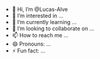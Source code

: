 - 👋 Hi, I’m @Lucas-Alve
- 👀 I’m interested in ...
- 🌱 I’m currently learning ...
- 💞️ I’m looking to collaborate on ...
- 📫 How to reach me ...
- 😄 Pronouns: ...
- ⚡ Fun fact: ...

<!---
Lucas-Alve/Lucas-Alve is a ✨ special ✨ repository because its `README.md` (this file) appears on your GitHub profile.
You can click the Preview link to take a look at your changes.
--->
